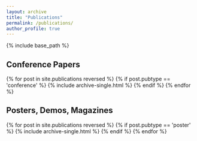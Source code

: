 ```yaml
---
layout: archive
title: "Publications"
permalink: /publications/
author_profile: true
---
```


<!-- {% if site.author.googlescholar %}
  You can also find my articles on <u><a href="{{site.author.googlescholar}}">my Google Scholar profile</a>.</u>
{% endif %} -->

{% include base_path %}


<h2>Conference Papers</h2>
{% for post in site.publications reversed %}
  {% if post.pubtype == 'conference' %}
      {% include archive-single.html %}
  {% endif %}
{% endfor %}

<h2>Posters, Demos, Magazines</h2>
{% for post in site.publications reversed %}
  {% if post.pubtype == 'poster' %}
      {% include archive-single.html %}
  {% endif %}
{% endfor %}

